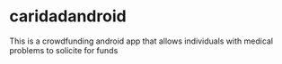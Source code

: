 caridadandroid
==============



This is a crowdfunding android app that allows individuals with medical problems  to solicite for funds 

